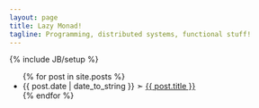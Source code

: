 ```yaml
---
layout: page
title: Lazy Monad!
tagline: Programming, distributed systems, functional stuff!
---
```

{% include JB/setup %}

<ul class="posts">
    {% for post in site.posts %}
        <li><span>{{ post.date | date_to_string }}</span> &#10147; <a href="{{ BASE_PATH }}{{ post.url }}">{{ post.title }}</a></li>
    {% endfor %}
</ul>
